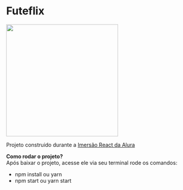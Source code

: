 <h1>Futeflix</h1>

<img align="center" width="300px" src="https://camo.githubusercontent.com/9a1acc0a972036a169cfb714fb91821e9d99d350/68747470733a2f2f7777772e616c7572612e636f6d2e62722f6173736574732f696d672f696d6572736f65732f72656163742f696d657273616f2d72656163742d6c6f676f2e313539343034343134322e737667">

Projeto construido durante a <a href="https://www.alura.com.br/imersao-react/" target="_blank">Imersão React da Alura</a>

<strong>Como rodar o projeto?</strong><br>
Após baixar o projeto, acesse ele via seu terminal rode os comandos:

* npm install ou yarn <br>
* npm start ou yarn start 



